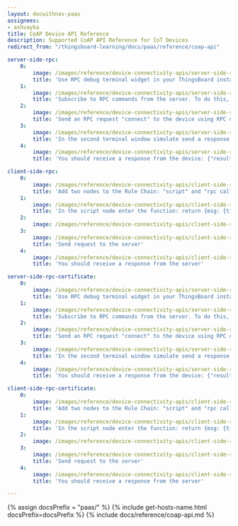```yaml
---
layout: docwithnav-paas
assignees:
- ashvayka
title: CoAP Device API Reference 
description: Supported CoAP API Reference for IoT Devices
redirect_from: "/thingsboard-learning/docs/paas/reference/coap-api"

server-side-rpc:
    0:
        image: /images/reference/device-connectivity-apis/server-side-rpc-coap-1-paas.png 
        title: 'Use RPC debug terminal widget in your ThingsBoard instance'
    1:
        image: /images/reference/device-connectivity-apis/server-side-rpc-coap-2-paas.png
        title: 'Subscribe to RPC commands from the server. To do this, in the first terminal window send GET request with observe flag'
    2:
        image: /images/reference/device-connectivity-apis/server-side-rpc-coap-3-paas.png
        title: 'Send an RPC request "connect" to the device using RPC debug terminal widget'
    3:
        image: /images/reference/device-connectivity-apis/server-side-rpc-coap-4-paas.png
        title: 'In the second terminal window simulate send a response from the device to the server'
    4:
        image: /images/reference/device-connectivity-apis/server-side-rpc-coap-5-paas.png
        title: 'You should receive a response from the device: {"result":"ok"}'

client-side-rpc:
    0:
        image: /images/reference/device-connectivity-apis/client-side-rpc-1-paas.png
        title: 'Add two nodes to the Rule Chain: "script" and "rpc call reply"'
    1:
        image: /images/reference/device-connectivity-apis/client-side-rpc-2-paas.png
        title: 'In the script node enter the function: return {msg: {time:String(new Date())}, metadata: metadata, msgType: msgType};'
    2:
        image: /images/reference/device-connectivity-apis/client-side-rpc-3-paas.png
    3:
        image: /images/reference/device-connectivity-apis/client-side-rpc-coap-4-paas.png
        title: 'Send request to the server'
    4:
        image: /images/reference/device-connectivity-apis/client-side-rpc-coap-5-paas.png
        title: 'You should receive a response from the server'

server-side-rpc-certificate:
    0:
        image: /images/reference/device-connectivity-apis/server-side-rpc-coap-1-paas.png
        title: 'Use RPC debug terminal widget in your ThingsBoard instance'
    1:
        image: /images/reference/device-connectivity-apis/server-side-rpc-coap-certificate-2-paas.png
        title: 'Subscribe to RPC commands from the server. To do this, in the first terminal window send GET request with observe flag'
    2:
        image: /images/reference/device-connectivity-apis/server-side-rpc-coap-3-paas.png
        title: 'Send an RPC request "connect" to the device using RPC debug terminal widget'
    3:
        image: /images/reference/device-connectivity-apis/server-side-rpc-coap-certificate-4-paas.png
        title: 'In the second terminal window simulate send a response from the device to the server'
    4:
        image: /images/reference/device-connectivity-apis/server-side-rpc-coap-5-paas.png
        title: 'You should receive a response from the device: {"result":"ok"}'

client-side-rpc-certificate:
    0:
        image: /images/reference/device-connectivity-apis/client-side-rpc-1-paas.png
        title: 'Add two nodes to the Rule Chain: "script" and "rpc call reply"'
    1:
        image: /images/reference/device-connectivity-apis/client-side-rpc-2-paas.png
        title: 'In the script node enter the function: return {msg: {time:String(new Date())}, metadata: metadata, msgType: msgType};'
    2:
        image: /images/reference/device-connectivity-apis/client-side-rpc-3-paas.png
    3:
        image: /images/reference/device-connectivity-apis/client-side-rpc-coap-certificate-4-paas.png
        title: 'Send request to the server'
    4:
        image: /images/reference/device-connectivity-apis/client-side-rpc-coap-certificate-5-paas.png
        title: 'You should receive a response from the server'

---
```


{% assign docsPrefix = "paas/" %}
{% include get-hosts-name.html docsPrefix=docsPrefix %}
{% include docs/reference/coap-api.md %}
